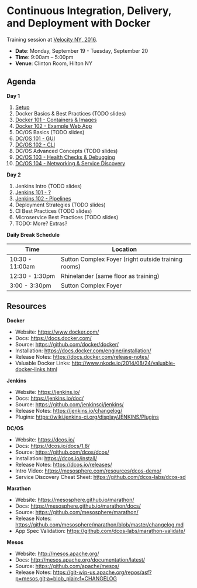 # Continuous Integration, Delivery, and Deployment with Docker

Training session at [Velocity NY, 2016](http://conferences.oreilly.com/velocity/devops-web-performance-ny/public/schedule/detail/52480).

- **Date**: Monday, September 19 - Tuesday, September 20
- **Time**: 9:00am – 5:00pm
- **Venue**: Clinton Room, Hilton NY

## Agenda

**Day 1**

1. [Setup](setup.md)
1. Docker Basics & Best Practices (TODO slides)
1. [Docker 101 - Containers & Images](docker-101.md)
1. [Docker 102 - Example Web App](docker-102.md)
1. DC/OS Basics (TODO slides)
1. [DC/OS 101 - GUI](dcos-101.md)
1. [DC/OS 102 - CLI](dcos-102.md)
1. DC/OS Advanced Concepts (TODO slides)
1. [DC/OS 103 - Health Checks & Debugging](dcos-103.md)
1. [DC/OS 104 - Networking & Service Discovery](dcos-104.md)

**Day 2**

1. Jenkins Intro (TODO slides)
1. [Jenkins 101 - ?](jenkins-101.md)
1. [Jenkins 102 - Pipelines](jenkins-102.md)
1. Deployment Strategies (TODO slides)
1. CI Best Practices (TODO slides)
1. Microservice Best Practices (TODO slides)
1. TODO: More? Extras?

**Daily Break Schedule**

| Time | Location |
|------|----------|
| 10:30 - 11:00am | Sutton Complex Foyer (right outside training rooms) |
| 12:30 - 1:30pm | Rhinelander (same floor as training) |
| 3:00 - 3:30pm | Sutton Complex Foyer |

## Resources

**Docker**

- Website: <https://www.docker.com/>
- Docs: <https://docs.docker.com/>
- Source: <https://github.com/docker/docker/>
- Installation: <https://docs.docker.com/engine/installation/>
- Release Notes: <https://docs.docker.com/release-notes/>
- Valuable Docker Links: <http://www.nkode.io/2014/08/24/valuable-docker-links.html>

**Jenkins**

- Website: <https://jenkins.io/>
- Docs: <https://jenkins.io/doc/>
- Source: <https://github.com/jenkinsci/jenkins/>
- Release Notes: <https://jenkins.io/changelog/>
- Plugins: <https://wiki.jenkins-ci.org/display/JENKINS/Plugins>

**DC/OS**

- Website: <https://dcos.io/>
- Docs: <https://dcos.io/docs/1.8/>
- Source: <https://github.com/dcos/dcos/>
- Installation: <https://dcos.io/install/>
- Release Notes: <https://dcos.io/releases/>
- Intro Video: <https://mesosphere.com/resources/dcos-demo/>
- Service Discovery Cheat Sheet: <https://github.com/dcos-labs/dcos-sd>

**Marathon**

- Website: <https://mesosphere.github.io/marathon/>
- Docs: <https://mesosphere.github.io/marathon/docs/>
- Source: <https://github.com/mesosphere/marathon/>
- Release Notes: <https://github.com/mesosphere/marathon/blob/master/changelog.md>
- App Spec Validation: <https://github.com/dcos-labs/marathon-validate/>

**Mesos**

- Website: <http://mesos.apache.org/>
- Docs: <http://mesos.apache.org/documentation/latest/>
- Source: <https://github.com/apache/mesos/>
- Release Notes: <https://git-wip-us.apache.org/repos/asf?p=mesos.git;a=blob_plain;f=CHANGELOG>

